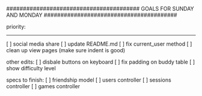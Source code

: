 ########################################
      GOALS FOR SUNDAY AND MONDAY
########################################

priority:
______________

[ ] social media share
[ ] update README.md
[ ] fix current_user method
[ ] clean up view pages (make sure indent is good)

other edits:
[ ] disbale buttons on keyboard
[ ] fix padding on buddy table
[ ] show difficulty level

specs to finish:
[ ] friendship model
[ ] users controller
[ ] sessions controller
[ ] games controller